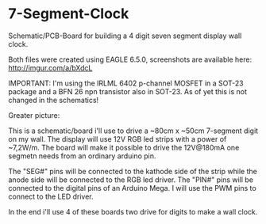 7-Segment-Clock
===============

Schematic/PCB-Board for building a 4 digit seven segment display wall clock.


Both files were created using EAGLE 6.5.0, screenshots are available here: http://imgur.com/a/bXdcL


IMPORTANT:
I'm using the IRLML 6402 p-channel MOSFET in a SOT-23 package and a BFN 26 npn transistor also in SOT-23.  As of yet this is not changed in the schematics!


Greater picture:

This is a schematic/board i'll use to drive a ~80cm x ~50cm 7-segment digit on my wall. The display will use 12V RGB led strips with a power of ~7,2W/m. The board will make it possible to drive the 12V@180mA one segmetn needs from an ordinary arduino pin.

The "SEG#" pins will be connected to the kathode side of the strip while the anode side will be connected to the RGB led driver. The "PIN#" pins will be connected to the digital pins of an Arduino Mega. I will use the PWM pins to connect to the LED driver.

In the end i'll use 4 of these boards two drive for digits to make a wall clock.


